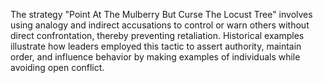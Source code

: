 The strategy "Point At The Mulberry But Curse The Locust Tree" involves using analogy and indirect accusations to control or warn others without direct confrontation, thereby preventing retaliation. Historical examples illustrate how leaders employed this tactic to assert authority, maintain order, and influence behavior by making examples of individuals while avoiding open conflict.

